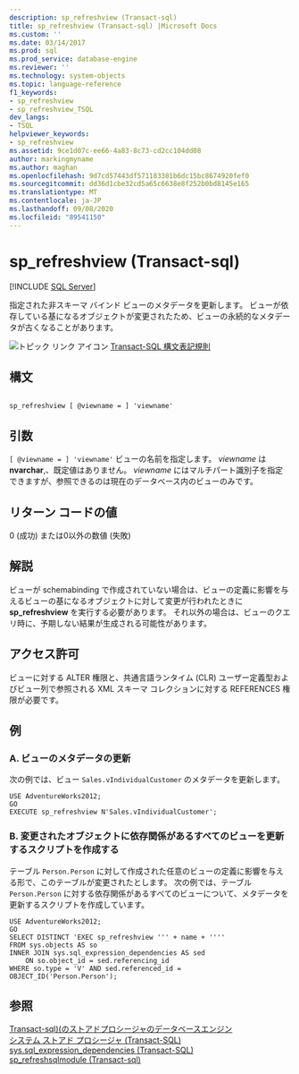 ```yaml
---
description: sp_refreshview (Transact-sql)
title: sp_refreshview (Transact-sql) |Microsoft Docs
ms.custom: ''
ms.date: 03/14/2017
ms.prod: sql
ms.prod_service: database-engine
ms.reviewer: ''
ms.technology: system-objects
ms.topic: language-reference
f1_keywords:
- sp_refreshview
- sp_refreshview_TSQL
dev_langs:
- TSQL
helpviewer_keywords:
- sp_refreshview
ms.assetid: 9ce1d07c-ee66-4a83-8c73-cd2cc104dd08
author: markingmyname
ms.author: maghan
ms.openlocfilehash: 9d7cd57443df571183381b6dc15bc8674920fef0
ms.sourcegitcommit: dd36d1cbe32cd5a65c6638e8f252b0bd8145e165
ms.translationtype: MT
ms.contentlocale: ja-JP
ms.lasthandoff: 09/08/2020
ms.locfileid: "89541150"
---
```

# <a name="sp_refreshview-transact-sql"></a>sp_refreshview (Transact-sql)
[!INCLUDE [SQL Server](../../includes/applies-to-version/sqlserver.md)]

  指定された非スキーマ バインド ビューのメタデータを更新します。 ビューが依存している基になるオブジェクトが変更されたため、ビューの永続的なメタデータが古くなることがあります。  
  
 ![トピック リンク アイコン](../../database-engine/configure-windows/media/topic-link.gif "トピック リンク アイコン") [Transact-SQL 構文表記規則](../../t-sql/language-elements/transact-sql-syntax-conventions-transact-sql.md)  
  
## <a name="syntax"></a>構文  
  
```  
  
sp_refreshview [ @viewname = ] 'viewname'   
```  
  
## <a name="arguments"></a>引数  
`[ @viewname = ] 'viewname'` ビューの名前を指定します。 *viewname* は **nvarchar**,、既定値はありません。 *viewname* にはマルチパート識別子を指定できますが、参照できるのは現在のデータベース内のビューのみです。  
  
## <a name="return-code-values"></a>リターン コードの値  
 0 (成功) または0以外の数値 (失敗)  
  
## <a name="remarks"></a>解説  
 ビューが schemabinding で作成されていない場合は、ビューの定義に影響を与えるビューの基になるオブジェクトに対して変更が行われたときに **sp_refreshview** を実行する必要があります。 それ以外の場合は、ビューのクエリ時に、予期しない結果が生成される可能性があります。  
  
## <a name="permissions"></a>アクセス許可  
 ビューに対する ALTER 権限と、共通言語ランタイム (CLR) ユーザー定義型およびビュー列で参照される XML スキーマ コレクションに対する REFERENCES 権限が必要です。  
  
## <a name="examples"></a>例  
  
### <a name="a-updating-the-metadata-of-a-view"></a>A. ビューのメタデータの更新  
 次の例では、ビュー `Sales.vIndividualCustomer` のメタデータを更新します。  
  
```  
USE AdventureWorks2012;  
GO  
EXECUTE sp_refreshview N'Sales.vIndividualCustomer';  
```  
  
### <a name="b-creating-a-script-that-updates-all-views-that-have-dependencies-on-a-changed-object"></a>B. 変更されたオブジェクトに依存関係があるすべてのビューを更新するスクリプトを作成する  
 テーブル `Person.Person` に対して作成された任意のビューの定義に影響を与える形で、このテーブルが変更されたとします。 次の例では、テーブル `Person.Person` に対する依存関係があるすべてのビューについて、メタデータを更新するスクリプトを作成しています。  
  
```  
USE AdventureWorks2012;  
GO  
SELECT DISTINCT 'EXEC sp_refreshview ''' + name + ''''   
FROM sys.objects AS so   
INNER JOIN sys.sql_expression_dependencies AS sed   
    ON so.object_id = sed.referencing_id   
WHERE so.type = 'V' AND sed.referenced_id = OBJECT_ID('Person.Person');  
```  
  
## <a name="see-also"></a>参照  
 [Transact-sql&#41;&#40;のストアドプロシージャのデータベースエンジン ](../../relational-databases/system-stored-procedures/database-engine-stored-procedures-transact-sql.md)   
 [システム ストアド プロシージャ &#40;Transact-SQL&#41;](../../relational-databases/system-stored-procedures/system-stored-procedures-transact-sql.md)   
 [sys.sql_expression_dependencies &#40;Transact-SQL&#41;](../../relational-databases/system-catalog-views/sys-sql-expression-dependencies-transact-sql.md)   
 [sp_refreshsqlmodule &#40;Transact-sql&#41;](../../relational-databases/system-stored-procedures/sp-refreshsqlmodule-transact-sql.md)  
  
  
